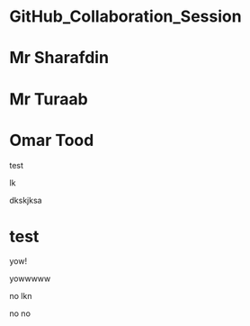# GitHub_Collaboration_Session

# Mr Sharafdin

# Mr Turaab

# Omar Tood

test

lk

dkskjksa

# test

yow!

yowwwww

no
lkn

no no